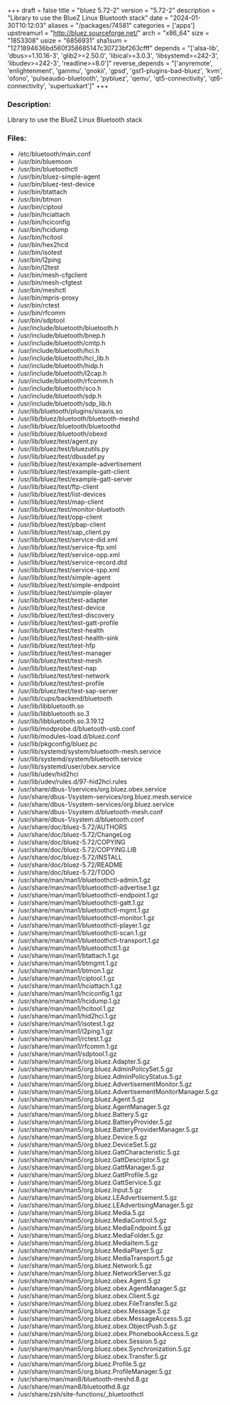 +++
draft = false
title = "bluez 5.72-2"
version = "5.72-2"
description = "Library to use the BlueZ Linux Bluetooth stack"
date = "2024-01-30T10:12:03"
aliases = "/packages/74581"
categories = ['apps']
upstreamurl = "http://bluez.sourceforge.net/"
arch = "x86_64"
size = "1853308"
usize = "6856931"
sha1sum = "1271894636bd560f358685147c30723bf263cfff"
depends = "['alsa-lib', 'dbus>=1.10.16-3', 'glib2>=2.50.0', 'libical>=3.0.3', 'libsystemd>=242-3', 'libudev>=242-3', 'readline>=8.0']"
reverse_depends = "['anyremote', 'enlightenment', 'gammu', 'gnokii', 'gpsd', 'gst1-plugins-bad-bluez', 'kvm', 'ofono', 'pulseaudio-bluetooth', 'pybluez', 'qemu', 'qt5-connectivity', 'qt6-connectivity', 'supertuxkart']"
+++
### Description: 
Library to use the BlueZ Linux Bluetooth stack

### Files: 
* /etc/bluetooth/main.conf
* /usr/bin/bluemoon
* /usr/bin/bluetoothctl
* /usr/bin/bluez-simple-agent
* /usr/bin/bluez-test-device
* /usr/bin/btattach
* /usr/bin/btmon
* /usr/bin/ciptool
* /usr/bin/hciattach
* /usr/bin/hciconfig
* /usr/bin/hcidump
* /usr/bin/hcitool
* /usr/bin/hex2hcd
* /usr/bin/isotest
* /usr/bin/l2ping
* /usr/bin/l2test
* /usr/bin/mesh-cfgclient
* /usr/bin/mesh-cfgtest
* /usr/bin/meshctl
* /usr/bin/mpris-proxy
* /usr/bin/rctest
* /usr/bin/rfcomm
* /usr/bin/sdptool
* /usr/include/bluetooth/bluetooth.h
* /usr/include/bluetooth/bnep.h
* /usr/include/bluetooth/cmtp.h
* /usr/include/bluetooth/hci.h
* /usr/include/bluetooth/hci_lib.h
* /usr/include/bluetooth/hidp.h
* /usr/include/bluetooth/l2cap.h
* /usr/include/bluetooth/rfcomm.h
* /usr/include/bluetooth/sco.h
* /usr/include/bluetooth/sdp.h
* /usr/include/bluetooth/sdp_lib.h
* /usr/lib/bluetooth/plugins/sixaxis.so
* /usr/lib/bluez/bluetooth/bluetooth-meshd
* /usr/lib/bluez/bluetooth/bluetoothd
* /usr/lib/bluez/bluetooth/obexd
* /usr/lib/bluez/test/agent.py
* /usr/lib/bluez/test/bluezutils.py
* /usr/lib/bluez/test/dbusdef.py
* /usr/lib/bluez/test/example-advertisement
* /usr/lib/bluez/test/example-gatt-client
* /usr/lib/bluez/test/example-gatt-server
* /usr/lib/bluez/test/ftp-client
* /usr/lib/bluez/test/list-devices
* /usr/lib/bluez/test/map-client
* /usr/lib/bluez/test/monitor-bluetooth
* /usr/lib/bluez/test/opp-client
* /usr/lib/bluez/test/pbap-client
* /usr/lib/bluez/test/sap_client.py
* /usr/lib/bluez/test/service-did.xml
* /usr/lib/bluez/test/service-ftp.xml
* /usr/lib/bluez/test/service-opp.xml
* /usr/lib/bluez/test/service-record.dtd
* /usr/lib/bluez/test/service-spp.xml
* /usr/lib/bluez/test/simple-agent
* /usr/lib/bluez/test/simple-endpoint
* /usr/lib/bluez/test/simple-player
* /usr/lib/bluez/test/test-adapter
* /usr/lib/bluez/test/test-device
* /usr/lib/bluez/test/test-discovery
* /usr/lib/bluez/test/test-gatt-profile
* /usr/lib/bluez/test/test-health
* /usr/lib/bluez/test/test-health-sink
* /usr/lib/bluez/test/test-hfp
* /usr/lib/bluez/test/test-manager
* /usr/lib/bluez/test/test-mesh
* /usr/lib/bluez/test/test-nap
* /usr/lib/bluez/test/test-network
* /usr/lib/bluez/test/test-profile
* /usr/lib/bluez/test/test-sap-server
* /usr/lib/cups/backend/bluetooth
* /usr/lib/libbluetooth.so
* /usr/lib/libbluetooth.so.3
* /usr/lib/libbluetooth.so.3.19.12
* /usr/lib/modprobe.d/bluetooth-usb.conf
* /usr/lib/modules-load.d/bluez.conf
* /usr/lib/pkgconfig/bluez.pc
* /usr/lib/systemd/system/bluetooth-mesh.service
* /usr/lib/systemd/system/bluetooth.service
* /usr/lib/systemd/user/obex.service
* /usr/lib/udev/hid2hci
* /usr/lib/udev/rules.d/97-hid2hci.rules
* /usr/share/dbus-1/services/org.bluez.obex.service
* /usr/share/dbus-1/system-services/org.bluez.mesh.service
* /usr/share/dbus-1/system-services/org.bluez.service
* /usr/share/dbus-1/system.d/bluetooth-mesh.conf
* /usr/share/dbus-1/system.d/bluetooth.conf
* /usr/share/doc/bluez-5.72/AUTHORS
* /usr/share/doc/bluez-5.72/ChangeLog
* /usr/share/doc/bluez-5.72/COPYING
* /usr/share/doc/bluez-5.72/COPYING.LIB
* /usr/share/doc/bluez-5.72/INSTALL
* /usr/share/doc/bluez-5.72/README
* /usr/share/doc/bluez-5.72/TODO
* /usr/share/man/man1/bluetoothctl-admin.1.gz
* /usr/share/man/man1/bluetoothctl-advertise.1.gz
* /usr/share/man/man1/bluetoothctl-endpoint.1.gz
* /usr/share/man/man1/bluetoothctl-gatt.1.gz
* /usr/share/man/man1/bluetoothctl-mgmt.1.gz
* /usr/share/man/man1/bluetoothctl-monitor.1.gz
* /usr/share/man/man1/bluetoothctl-player.1.gz
* /usr/share/man/man1/bluetoothctl-scan.1.gz
* /usr/share/man/man1/bluetoothctl-transport.1.gz
* /usr/share/man/man1/bluetoothctl.1.gz
* /usr/share/man/man1/btattach.1.gz
* /usr/share/man/man1/btmgmt.1.gz
* /usr/share/man/man1/btmon.1.gz
* /usr/share/man/man1/ciptool.1.gz
* /usr/share/man/man1/hciattach.1.gz
* /usr/share/man/man1/hciconfig.1.gz
* /usr/share/man/man1/hcidump.1.gz
* /usr/share/man/man1/hcitool.1.gz
* /usr/share/man/man1/hid2hci.1.gz
* /usr/share/man/man1/isotest.1.gz
* /usr/share/man/man1/l2ping.1.gz
* /usr/share/man/man1/rctest.1.gz
* /usr/share/man/man1/rfcomm.1.gz
* /usr/share/man/man1/sdptool.1.gz
* /usr/share/man/man5/org.bluez.Adapter.5.gz
* /usr/share/man/man5/org.bluez.AdminPolicySet.5.gz
* /usr/share/man/man5/org.bluez.AdminPolicyStatus.5.gz
* /usr/share/man/man5/org.bluez.AdvertisementMonitor.5.gz
* /usr/share/man/man5/org.bluez.AdvertisementMonitorManager.5.gz
* /usr/share/man/man5/org.bluez.Agent.5.gz
* /usr/share/man/man5/org.bluez.AgentManager.5.gz
* /usr/share/man/man5/org.bluez.Battery.5.gz
* /usr/share/man/man5/org.bluez.BatteryProvider.5.gz
* /usr/share/man/man5/org.bluez.BatteryProviderManager.5.gz
* /usr/share/man/man5/org.bluez.Device.5.gz
* /usr/share/man/man5/org.bluez.DeviceSet.5.gz
* /usr/share/man/man5/org.bluez.GattCharacteristic.5.gz
* /usr/share/man/man5/org.bluez.GattDescriptor.5.gz
* /usr/share/man/man5/org.bluez.GattManager.5.gz
* /usr/share/man/man5/org.bluez.GattProfile.5.gz
* /usr/share/man/man5/org.bluez.GattService.5.gz
* /usr/share/man/man5/org.bluez.Input.5.gz
* /usr/share/man/man5/org.bluez.LEAdvertisement.5.gz
* /usr/share/man/man5/org.bluez.LEAdvertisingManager.5.gz
* /usr/share/man/man5/org.bluez.Media.5.gz
* /usr/share/man/man5/org.bluez.MediaControl.5.gz
* /usr/share/man/man5/org.bluez.MediaEndpoint.5.gz
* /usr/share/man/man5/org.bluez.MediaFolder.5.gz
* /usr/share/man/man5/org.bluez.MediaItem.5.gz
* /usr/share/man/man5/org.bluez.MediaPlayer.5.gz
* /usr/share/man/man5/org.bluez.MediaTransport.5.gz
* /usr/share/man/man5/org.bluez.Network.5.gz
* /usr/share/man/man5/org.bluez.NetworkServer.5.gz
* /usr/share/man/man5/org.bluez.obex.Agent.5.gz
* /usr/share/man/man5/org.bluez.obex.AgentManager.5.gz
* /usr/share/man/man5/org.bluez.obex.Client.5.gz
* /usr/share/man/man5/org.bluez.obex.FileTransfer.5.gz
* /usr/share/man/man5/org.bluez.obex.Message.5.gz
* /usr/share/man/man5/org.bluez.obex.MessageAccess.5.gz
* /usr/share/man/man5/org.bluez.obex.ObjectPush.5.gz
* /usr/share/man/man5/org.bluez.obex.PhonebookAccess.5.gz
* /usr/share/man/man5/org.bluez.obex.Session.5.gz
* /usr/share/man/man5/org.bluez.obex.Synchronization.5.gz
* /usr/share/man/man5/org.bluez.obex.Transfer.5.gz
* /usr/share/man/man5/org.bluez.Profile.5.gz
* /usr/share/man/man5/org.bluez.ProfileManager.5.gz
* /usr/share/man/man8/bluetooth-meshd.8.gz
* /usr/share/man/man8/bluetoothd.8.gz
* /usr/share/zsh/site-functions/_bluetoothctl
